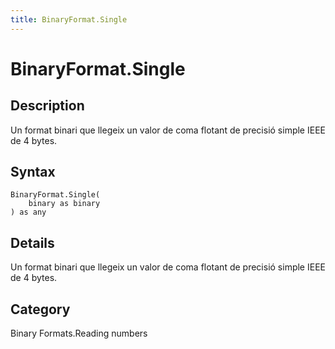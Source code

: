 ```yaml
---
title: BinaryFormat.Single
---
```


# BinaryFormat.Single


## Description

Un format binari que llegeix un valor de coma flotant de precisió simple IEEE de 4 bytes.


## Syntax

```powerquery
BinaryFormat.Single(
    binary as binary
) as any
```


## Details

Un format binari que llegeix un valor de coma flotant de precisió simple IEEE de 4 bytes.



## Category
Binary Formats.Reading numbers
